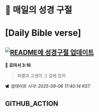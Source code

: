# 🙏 매일의 성경 구절
# [Daily Bible verse]
## [![README에 성경구절 업데이트](https://github.com/DONGSUKA/first_test/actions/workflows/update-readme-bible.yml/badge.svg)](https://github.com/DONGSUKA/first_test/actions/workflows/update-readme-bible.yml)
<!-- START_BIBLE_VERSE -->
📖 **로마서 3:16**
> 파멸과 고생이 그 길에 있어

🕊️ _업데이트 시각: 2025-09-06 17:40:14 KST_
  <!-- END_BIBLE_VERSE -->
## GITHUB_ACTION

